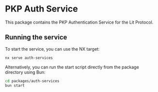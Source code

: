 # PKP Auth Service

This package contains the PKP Authentication Service for the Lit Protocol.

## Running the service

To start the service, you can use the NX target:

```bash
nx serve auth-services
```

Alternatively, you can run the start script directly from the package directory using Bun:

```bash
cd packages/auth-services
bun start
``` 